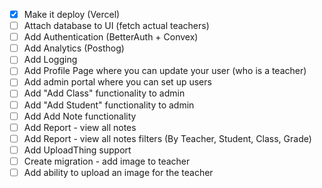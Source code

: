 - [x] Make it deploy (Vercel)
- [ ] Attach database to UI (fetch actual teachers)
- [ ] Add Authentication (BetterAuth + Convex)
- [ ] Add Analytics (Posthog)
- [ ] Add Logging
- [ ] Add Profile Page where you can update your user (who is a teacher)
- [ ] Add admin portal where you can set up users
- [ ] Add "Add Class" functionality to admin
- [ ] Add "Add Student" functionality to admin
- [ ] Add Add Note functionality
- [ ] Add Report - view all notes
- [ ] Add Report - view all notes filters (By Teacher, Student, Class, Grade)
- [ ] Add UploadThing support
- [ ] Create migration - add image to teacher
- [ ] Add ability to upload an image for the teacher
